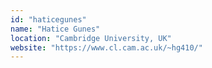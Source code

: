 ```yaml
---
id: "haticegunes"
name: "Hatice Gunes"
location: "Cambridge University, UK"
website: "https://www.cl.cam.ac.uk/~hg410/"
---
```


